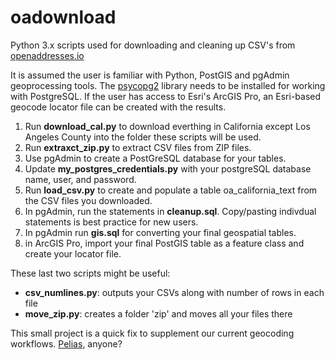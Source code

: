 # oadownload
Python 3.x scripts used for downloading and cleaning up CSV's from <a href="https://openaddresses.io/">openaddresses.io</a>

It is assumed the user is familiar with Python, PostGIS and pgAdmin geoprocessing tools. The <a href="https://pypi.org/project/psycopg2/">psycopg2</a> library needs to be installed for working with PostgreSQL. If the user has access to Esri's ArcGIS Pro, an Esri-based geocode locator file can be created with the results.

1. Run <b>download_cal.py</b> to download everthing in California except Los Angeles County into the folder these scripts will be used.
2. Run <b>extraxct_zip.py</b> to extract CSV files from ZIP files.
3. Use pgAdmin to create a PostGreSQL database for your tables.
4. Update <b>my_postgres_credentials.py</b> with your postgreSQL database name, user, and password.
5. Run <b>load_csv.py</b> to create and populate a table oa_california_text from the CSV files you downloaded.
6. In pgAdmin, run the statements in <b>cleanup.sql</b>. Copy/pasting indivdual statements is best practice for new users.
7. In pgAdmin run <b>gis.sql</b>	for converting your final geospatial tables.
8. in ArcGIS Pro, import your final PostGIS table as a feature class and <a heref="https://pro.arcgis.com/en/pro-app/help/data/geocoding/create-a-locator.htm">create your locator file</a>.

These last two scripts might be useful:
<ul>
  <li><b>csv_numlines.py</b>: outputs your CSVs along with number of rows in each file</li>
  <li><b>move_zip.py</b>: creates a folder 'zip' and moves all your files there</li>
</ul>

This small project is a quick fix to supplement our current geocoding workflows. <a href="https://pelias.io/">Pelias</a>, anyone?
